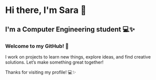 # Hi there, I'm Sara 👋

## I'm a Computer Engineering student 💻✨

### Welcome to my GitHub! 🚀

I work on projects to learn new things, explore ideas, and find creative solutions. Let’s make something great together!





Thanks for visiting my profile! 💻✨

